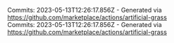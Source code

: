 Commits: 2023-05-13T12:26:17.856Z - Generated via https://github.com/marketplace/actions/artificial-grass
<br>
Commits: 2023-05-13T12:26:17.856Z - Generated via https://github.com/marketplace/actions/artificial-grass
<br>
